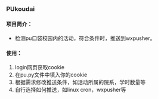### PUkoudai
#### 项目简介：
- 检测pu口袋校园内的活动，符合条件时，推送到wxpusher。

#### 使用：
1. login网页获取cookie
2. 在pu.py文件中填入你的cookie
3. 根据需求修改推送条件，如活动所属的院系，学时数量等
4. 自行选择如何推送，如linux cron，wxpusher等
